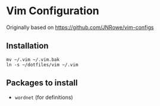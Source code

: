# Vim Configuration

Originally based on https://github.com/JNRowe/vim-configs

## Installation

```shell
mv ~/.vim ~/.vim.bak
ln -s ~/dotfiles/vim ~/.vim
```

## Packages to install

- `wordnet` (for definitions)
